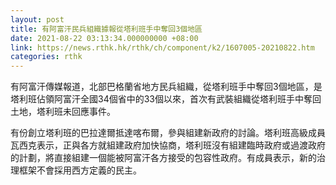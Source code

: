 ```yaml
---
layout: post
title: 有阿富汗民兵組織據報從塔利班手中奪回3個地區
date: 2021-08-22 03:13:34.000000000 +08:00
link: https://news.rthk.hk/rthk/ch/component/k2/1607005-20210822.htm
categories: rthk
---
```


有阿富汗傳媒報道，北部巴格蘭省地方民兵組織，從塔利班手中奪回3個地區，是塔利班佔領阿富汗全國34個省中的33個以來，首次有武裝組織從塔利班手中奪回土地，塔利班未回應事件。

有份創立塔利班的巴拉達爾抵達喀布爾，參與組建新政府的討論。塔利班高級成員瓦西克表示，正與各方就組建政府加快協商，塔利班沒有組建臨時政府或過渡政府的計劃，將直接組建一個能被阿富汗各方接受的包容性政府。有成員表示，新的治理框架不會採用西方定義的民主。
